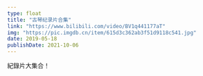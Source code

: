 ```yaml
---
type: float
title: "古琴纪录片合集"
link: "https://www.bilibili.com/video/BV1q441177aT"
img: "https://pic.imgdb.cn/item/615d3c362ab3f51d9118c541.jpg"
date: 2019-05-18
publishDate: 2021-10-06
---
```


紀錄片大集合！